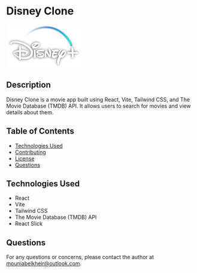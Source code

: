 # Disney Clone

![Disney](/public/disney-logo.svg)

## Description

Disney Clone is a movie app built using React, Vite, Tailwind CSS, and The Movie Database (TMDB) API. It allows users to search for movies and view details about them.

## Table of Contents

- [Technologies Used](#technologies-used)
- [Contributing](#contributing)
- [License](#license)
- [Questions](#questions)

## Technologies Used

- React
- Vite
- Tailwind CSS
- The Movie Database (TMDB) API
- React Slick

## Questions

For any questions or concerns, please contact the author at [mouniabelkheir@outlook.com](mailto:mouniabelkheir@outlook.com).
